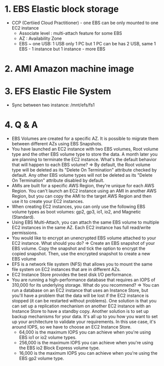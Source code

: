 # 1. EBS Elastic block storage
- CCP (Certìied Cloud Practitioner) - one EBS can be only mounted to one EC2 instance
  - Associate level : multi-attach feature for some EBS
  - AZ : Availability Zone
  - EBS ~ one USB: 1 USB only 1 PC but 1 PC can be has 2 USB, same 1 EBS - 1 instance but 1 instance - more EBS 

# 2. AMI Amazon machine image

# 3. EFS Elastic File System
- Sync between two instance: /mnt/efs/fs1

# 4. Q & A
- EBS Volumes are created for a specific AZ. It is possible to migrate them between different AZs using EBS Snapshots.
- You have launched an EC2 instance with two EBS volumes, Root volume type and the other EBS volume type to store the data. A month later you are planning to terminate the EC2 instance. What's the default behavior that will happen to each EBS volume? => By default, the Root volume type will be deleted as its "Delete On Termination" attribute checked by default. Any other EBS volume types will not be deleted as its "Delete On Termination" attribute disabled by default.
- AMIs are built for a specific AWS Region, they're unique for each AWS Region. You can't launch an EC2 instance using an AMI in another AWS Region, but you can copy the AMI to the target AWS Region and then use it to create your EC2 instances.
- When creating EC2 instances, you can only use the following EBS volume types as boot volumes: gp2, gp3, io1, io2, and Magnetic (Standard).
- Using EBS Multi-Attach, you can attach the same EBS volume to multiple EC2 instances in the same AZ. Each EC2 instance has full read/write permissions.
- You would like to encrypt an unencrypted EBS volume attached to your EC2 instance. What should you do? => Create an EBS snapshot of your EBS volume. Copy the snapshot and tick the option to encrypt the copied snapshot. Then, use the encrypted snapshot to create a new EBS volume
- EFS is a network file system (NFS) that allows you to mount the same file system on EC2 instances that are in different AZs.
- EC2 Instance Store provides the best disk I/O performance.
- You are running a high-performance database that requires an IOPS of 310,000 for its underlying storage. What do you recommend? => You can run a database on an EC2 instance that uses an Instance Store, but you'll have a problem that the data will be lost if the EC2 instance is stopped (it can be restarted without problems). One solution is that you can set up a replication mechanism on another EC2 instance with an Instance Store to have a standby copy. Another solution is to set up backup mechanisms for your data. It's all up to you how you want to set up your architecture to validate your requirements. In this use case, it's around IOPS, so we have to choose an EC2 Instance Store.
  - 64,000 is the maximum IOPS you can achieve when you're using EBS io1 or io2 volume types.
  - 256,000 is the maximum IOPS you can achieve when you're using the EBS io2 Block Express volume type.
  - 16,000 is the maximum IOPS you can achieve when you're using the EBS gp2 volume type.
